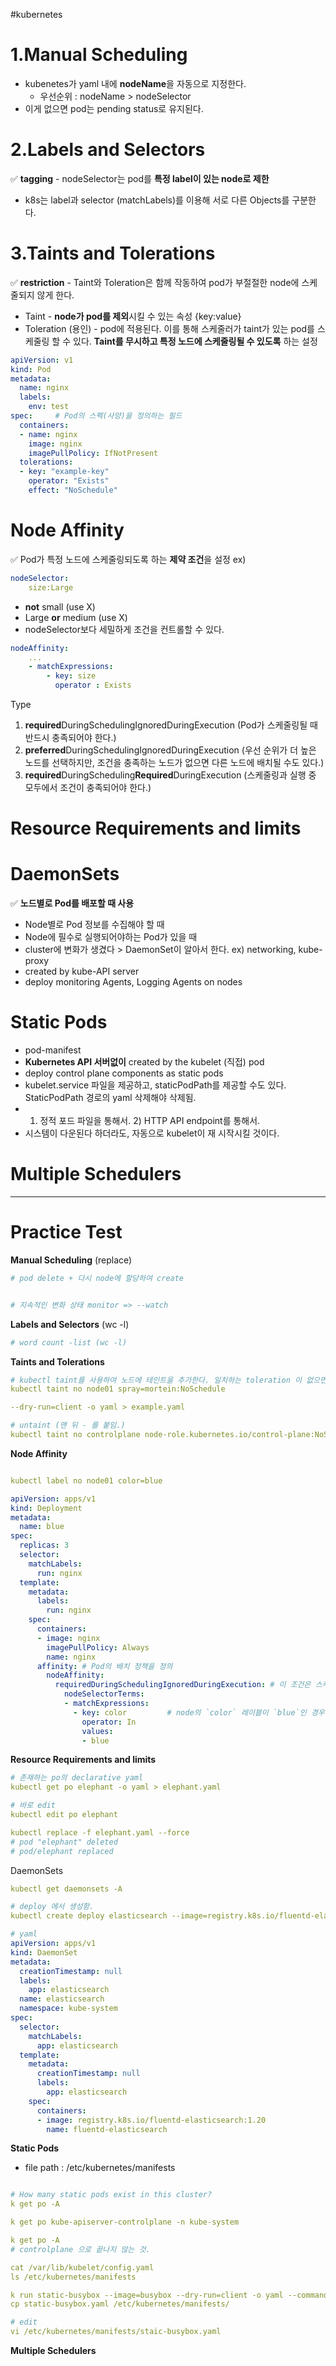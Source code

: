 #kubernetes 

# 1.Manual Scheduling
- kubenetes가 yaml 내에 **nodeName**을 자동으로 지정한다.
	- 우선순위 : nodeName > nodeSelector
- 이게 없으면 pod는 pending status로 유지된다.

# 2.Labels and Selectors

✅ **tagging** - nodeSelector는 pod를 **특정 label이 있는 node로 제한**
- k8s는 label과 selector (matchLabels)를 이용해 서로 다른 Objects를 구분한다.

# 3.Taints and Tolerations
✅ **restriction** - Taint와 Toleration은 함께 작동하여 pod가 부절절한 node에 스케줄되지 않게 한다.

- Taint - **node가 pod를 제외**시킬 수 있는 속성 {key:value}
- Toleration (용인) - pod에 적용된다. 이를 통해 스케줄러가 taint가 있는 pod를 스케줄링 할 수 있다. **Taint를 무시하고 특정 노드에 스케줄링될 수 있도록** 하는 설정

```yaml
apiVersion: v1
kind: Pod
metadata:
  name: nginx
  labels:
    env: test
spec:     # Pod의 스펙(사양)을 정의하는 필드
  containers:
  - name: nginx
	image: nginx
    imagePullPolicy: IfNotPresent
  tolerations:
  - key: "example-key"
    operator: "Exists"
    effect: "NoSchedule"
```
# Node Affinity
✅ Pod가 특정 노드에 스케줄링되도록 하는 **제약 조건**을 설정
ex)
```yaml
nodeSelector:
	size:Large
```
- **not** small (use X)
- Large **or** medium (use X)
- nodeSelector보다 세밀하게 조건을 컨트롤할 수 있다.
```yaml
nodeAffinity:
	...
	- matchExpressions:
		- key: size
		  operator : Exists
```

Type
1. **required**DuringSchedulingIgnoredDuringExecution (Pod가 스케줄링될 때 반드시 충족되어야 한다.)
2. **preferred**DuringSchedulingIgnoredDuringExecution (우선 순위가 더 높은 노드를 선택하지만, 조건을 충족하는 노드가 없으면 다른 노드에 배치될 수도 있다.)
3. **required**DuringScheduling**Required**DuringExecution (스케줄링과 실행 중 모두에서 조건이 충족되어야 한다.)
# Resource Requirements and limits

# DaemonSets
✅ **노드별로 Pod를 배포할 때 사용**

- Node별로 Pod 정보를 수집해야 할 때
- Node에 필수로 실행되어야하는 Pod가 있을 때
- cluster에 변화가 생겼다 > DaemonSet이 알아서 한다. ex) networking, kube-proxy
- created by kube-API server
- deploy monitoring Agents, Logging Agents on nodes
# Static Pods

- pod-manifest
- **Kubernetes API 서버없이** created by the kubelet (직접) pod
- deploy control plane components as static pods
- kubelet.service 파일을 제공하고, staticPodPath를 제공할 수도 있다. StaticPodPath 경로의 yaml 삭제해야 삭제됨.
- 1) 정적 포드 파일을 통해서. 2) HTTP API endpoint를 통해서.
- 시스템이 다운된다 하더라도, 자동으로 kubelet이 재 시작시킬 것이다.
# Multiple Schedulers



----
# Practice Test

**Manual Scheduling** (replace)
```yaml
# pod delete + 다시 node에 할당하여 create


# 지속적인 변화 상태 monitor => --watch
```

**Labels and Selectors** (wc -l)
```yaml
# word count -list (wc -l)

```

**Taints and Tolerations**
```yaml
# kubectl taint를 사용하여 노드에 테인트을 추가한다. 일치하는 toleration 이 없으면 pod를 node01에 스케줄할 수 없다.
kubectl taint no node01 spray=mortein:NoSchedule

--dry-run=client -o yaml > example.yaml

# untaint (맨 뒤 - 를 붙임.)
kubectl taint no controlplane node-role.kubernetes.io/control-plane:NoSchedule-

```

**Node Affinity**
```yaml

kubectl label no node01 color=blue

```

```yaml
apiVersion: apps/v1
kind: Deployment
metadata:
  name: blue
spec:
  replicas: 3
  selector:
    matchLabels:
      run: nginx
  template:
    metadata:
      labels:
        run: nginx
    spec:
      containers:
      - image: nginx
        imagePullPolicy: Always
        name: nginx
      affinity: # Pod의 배치 정책을 정의
        nodeAffinity:
          requiredDuringSchedulingIgnoredDuringExecution: # 이 조건은 스케줄링 시 반드시 충족되어야 함.
            nodeSelectorTerms:
            - matchExpressions:
              - key: color         # node의 `color` 레이블이 `blue`인 경우에만 Pod가 스케줄링됨.
                operator: In
                values:
                - blue
```

**Resource Requirements and limits**
```yaml
# 존재하는 po의 declarative yaml 
kubectl get po elephant -o yaml > elephant.yaml

# 바로 edit
kubectl edit po elephant

kubectl replace -f elephant.yaml --force
# pod "elephant" deleted
# pod/elephant replaced
```

DaemonSets
```yaml
kubectl get daemonsets -A

# deploy 에서 생성함.
kubectl create deploy elasticsearch --image=registry.k8s.io/fluentd-elasticsearch:1.20 -n kube-system --dry-run=client -o yaml > fluentd.yaml

# yaml
apiVersion: apps/v1
kind: DaemonSet
metadata:
  creationTimestamp: null
  labels:
    app: elasticsearch
  name: elasticsearch
  namespace: kube-system
spec:
  selector:
    matchLabels:
      app: elasticsearch
  template:
    metadata:
      creationTimestamp: null
      labels:
        app: elasticsearch
    spec:
      containers:
      - image: registry.k8s.io/fluentd-elasticsearch:1.20
        name: fluentd-elasticsearch
```

**Static Pods**

- file path : /etc/kubernetes/manifests
```yaml

# How many static pods exist in this cluster?
k get po -A

k get po kube-apiserver-controlplane -n kube-system

k get po -A
# controlplane 으로 끝나지 않는 것.

cat /var/lib/kubelet/config.yaml
ls /etc/kubernetes/manifests

k run static-busybox --image=busybox --dry-run=client -o yaml --command --sleep 1000 > static-busybox.yaml
cp static-busybox.yaml /etc/kubernetes/manifests/

# edit
vi /etc/kubernetes/manifests/staic-busybox.yaml

```

**Multiple Schedulers**
```yaml


```